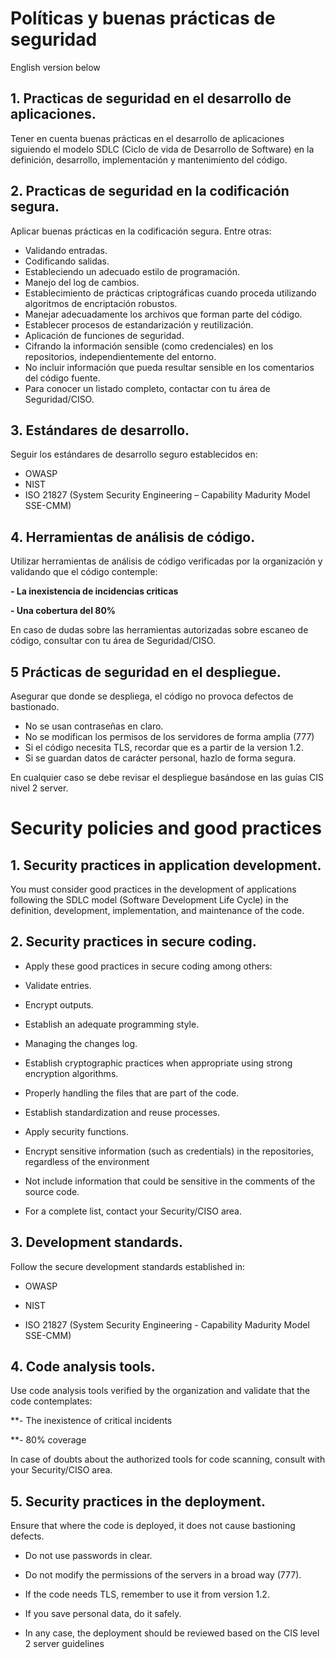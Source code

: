 # Políticas y buenas prácticas de seguridad

English version below
   
## 1. Practicas de seguridad en el desarrollo de aplicaciones.
   Tener en cuenta buenas prácticas en el desarrollo de aplicaciones
    siguiendo el modelo SDLC (Ciclo de vida de Desarrollo de Software)
    en la definición, desarrollo, implementación y mantenimiento del
    código.

## 2. Practicas de seguridad en la codificación segura.
 Aplicar buenas prácticas en la codificación segura. 
 Entre otras:

 - Validando entradas.
 - Codificando salidas.
 - Estableciendo un adecuado estilo de programación.
 - Manejo del log de cambios.
 - Establecimiento de prácticas criptográficas cuando proceda utilizando algoritmos de encriptación robustos.
 - Manejar adecuadamente los archivos que forman parte del código.
 - Establecer procesos de estandarización y reutilización.
 - Aplicación de funciones de seguridad.
 - Cifrando la información sensible (como credenciales) en los repositorios, independientemente del entorno.
 - No incluir información que pueda resultar sensible en los comentarios del código fuente.
 - Para conocer un listado completo, contactar con tu área de Seguridad/CISO.

## 3. Estándares de desarrollo.

Seguir los estándares de desarrollo seguro establecidos en:
 - OWASP
 - NIST
 - ISO 21827 (System Security Engineering – Capability Madurity Model SSE-CMM)

## 4. Herramientas de análisis de código.
Utilizar herramientas de análisis de código verificadas por la organización y validando que el código contemple: 

 **- La inexistencia de incidencias criticas** 
 
 **- Una cobertura del 80%**
 
En caso de dudas sobre las herramientas autorizadas sobre escaneo de código, consultar con tu área de Seguridad/CISO.

## 5 Prácticas de seguridad en el despliegue.

Asegurar que donde se despliega, el código no provoca defectos de bastionado.

-	No se usan contraseñas en claro.
-	No se modifican los permisos de los servidores de forma amplia (777)
-	Si el código necesita TLS, recordar que es a partir de la version 1.2.
-	Si se guardan datos de carácter personal, hazlo de forma segura. 

En cualquier caso se debe revisar el despliegue basándose en las guías CIS nivel 2 server.

# Security policies and good practices 

## 1. Security practices in application development. 

You must consider good practices in the development of applications following the SDLC model (Software Development Life Cycle) in the definition, development, implementation, and maintenance of the code. 

 

## 2. Security practices in secure coding. 

- Apply these good practices in secure coding among others: 

- Validate entries. 

- Encrypt outputs. 

- Establish an adequate programming style. 

- Managing the changes log. 

- Establish cryptographic practices when appropriate using strong encryption algorithms. 

- Properly handling the files that are part of the code. 

- Establish standardization and reuse processes. 

- Apply security functions. 

- Encrypt sensitive information (such as credentials) in the repositories, regardless of the environment 

- Not include information that could be sensitive in the comments of the source code. 

- For a complete list, contact your Security/CISO area. 

 

## 3. Development standards. 

Follow the secure development standards established in: 

- OWASP 

- NIST 

- ISO 21827 (System Security Engineering - Capability Madurity Model SSE-CMM) 

 

## 4. Code analysis tools. 

Use code analysis tools verified by the organization and validate that the code contemplates: 

**- The inexistence of critical incidents 

**- 80% coverage 

In case of doubts about the authorized tools for code scanning, consult with your Security/CISO area. 

 

## 5. Security practices in the deployment. 

Ensure that where the code is deployed, it does not cause bastioning defects. 

- Do not use passwords in clear. 

- Do not modify the permissions of the servers in a broad way (777). 

- If the code needs TLS, remember to use it from version 1.2. 

- If you save personal data, do it safely. 

- In any case, the deployment should be reviewed based on the CIS level 2 server guidelines 

